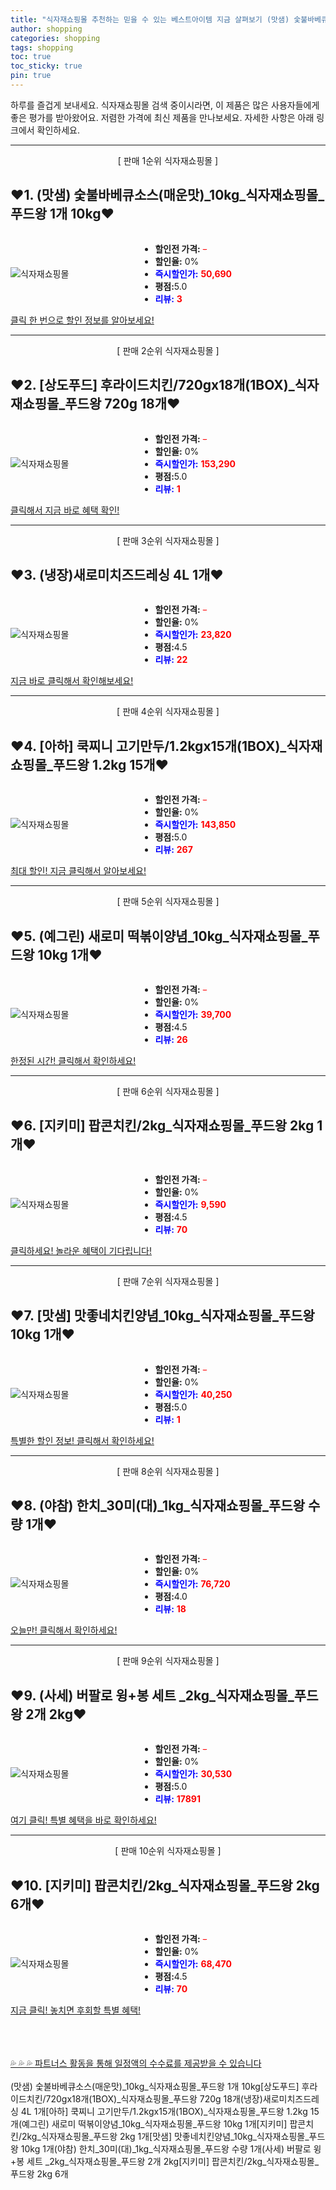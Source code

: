 ```yaml
---
title: "식자재쇼핑몰 추천하는 믿을 수 있는 베스트아이템 지금 살펴보기 (맛샘) 숯불바베큐소스(매운맛)_10kg_식자재쇼핑몰_푸드왕 1개 10kg"
author: shopping
categories: shopping
tags: shopping
toc: true
toc_sticky: true
pin: true
---
```

하루를 즐겁게 보내세요. 식자재쇼핑몰 검색 중이시라면,  이 제품은 많은 사용자들에게 좋은 평가를 받아왔어요. 저렴한 가격에 최신 제품을 만나보세요. 자세한 사항은 아래 링크에서 확인하세요.

---
<p class="toplist" style="margin: 0 auto; display: block; width: fit-content;">[ 판매 1순위 식자재쇼핑몰 ]</p>

<h2><strong>❤️1. (맛샘) 숯불바베큐소스(매운맛)_10kg_식자재쇼핑몰_푸드왕 1개 10kg❤️</strong></h2>

<div style="display: flex; align-items: center;">
    <div style="flex: 0.4;">
        <img src="https://thumbnail9.coupangcdn.com/thumbnails/remote/230x230ex/image/vendor_inventory/838c/83b7749f956a6ddcf87b12f27c836614a87fe93d734cbdc01b38b5726e3a.jpg" alt="식자재쇼핑몰" style="max-width: 100%;">
    </div>
    <div style="flex: 0.6; margin-left: 10px;">
        <ul>
            <li><strong>할인전 가격:</strong> <del style="color: red;">-</del></li>
            <li><strong>할인율:</strong> 0%</li>
            <li><span style='color:blue'><strong>즉시할인가:</strong></span> <span style='color:red'><strong>50,690</strong></span></li>
            <li><strong>평점:</strong>5.0</li>
            <li><span style='color:blue'><strong>리뷰:</strong></span> <span style='color:red'><strong>3</strong></span></li>
        </ul>
    </div>
</div>
<div class="center">
    <a href="https://selin100587.github.io?lptag=AF9450613&subid=githubio&pageKey=184555956&traceid=V0-153&itemId=528165308&vendorItemId=74687078412" class="myButton">
        클릭 한 번으로 할인 정보를 알아보세요!
    </a>
</div>


---
<p class="toplist" style="margin: 0 auto; display: block; width: fit-content;">[ 판매 2순위 식자재쇼핑몰 ]</p>

<h2><strong>❤️2. [상도푸드] 후라이드치킨/720gx18개(1BOX)_식자재쇼핑몰_푸드왕 720g 18개❤️</strong></h2>

<div style="display: flex; align-items: center;">
    <div style="flex: 0.4;">
        <img src="https://thumbnail7.coupangcdn.com/thumbnails/remote/230x230ex/image/vendor_inventory/ca96/fb7902a3424e371e8787391de239642df9987e5e96a19cfb2a85dccefd81.jpg" alt="식자재쇼핑몰" style="max-width: 100%;">
    </div>
    <div style="flex: 0.6; margin-left: 10px;">
        <ul>
            <li><strong>할인전 가격:</strong> <del style="color: red;">-</del></li>
            <li><strong>할인율:</strong> 0%</li>
            <li><span style='color:blue'><strong>즉시할인가:</strong></span> <span style='color:red'><strong>153,290</strong></span></li>
            <li><strong>평점:</strong>5.0</li>
            <li><span style='color:blue'><strong>리뷰:</strong></span> <span style='color:red'><strong>1</strong></span></li>
        </ul>
    </div>
</div>
<div class="center">
    <a href="https://selin100587.github.io?lptag=AF9450613&subid=githubio&pageKey=7398086233&traceid=V0-153&itemId=21878697568&vendorItemId=88926803354" class="myButton">
        클릭해서 지금 바로 혜택 확인!
    </a>
</div>


---
<p class="toplist" style="margin: 0 auto; display: block; width: fit-content;">[ 판매 3순위 식자재쇼핑몰 ]</p>

<h2><strong>❤️3. (냉장)새로미치즈드레싱 4L 1개❤️</strong></h2>

<div style="display: flex; align-items: center;">
    <div style="flex: 0.4;">
        <img src="https://thumbnail6.coupangcdn.com/thumbnails/remote/230x230ex/image/vendor_inventory/06d8/9ea8ec52454cdc81eda6c9ae256dff34de107332b6ba3c5ad5b2cc464e92.jpg" alt="식자재쇼핑몰" style="max-width: 100%;">
    </div>
    <div style="flex: 0.6; margin-left: 10px;">
        <ul>
            <li><strong>할인전 가격:</strong> <del style="color: red;">-</del></li>
            <li><strong>할인율:</strong> 0%</li>
            <li><span style='color:blue'><strong>즉시할인가:</strong></span> <span style='color:red'><strong>23,820</strong></span></li>
            <li><strong>평점:</strong>4.5</li>
            <li><span style='color:blue'><strong>리뷰:</strong></span> <span style='color:red'><strong>22</strong></span></li>
        </ul>
    </div>
</div>
<div class="center">
    <a href="https://selin100587.github.io?lptag=AF9450613&subid=githubio&pageKey=7274121108&traceid=V0-153&itemId=11264595354&vendorItemId=82514287372" class="myButton">
        지금 바로 클릭해서 확인해보세요!
    </a>
</div>


---
<p class="toplist" style="margin: 0 auto; display: block; width: fit-content;">[ 판매 4순위 식자재쇼핑몰 ]</p>

<h2><strong>❤️4. [아하] 쿡찌니 고기만두/1.2kgx15개(1BOX)_식자재쇼핑몰_푸드왕 1.2kg 15개❤️</strong></h2>

<div style="display: flex; align-items: center;">
    <div style="flex: 0.4;">
        <img src="https://thumbnail6.coupangcdn.com/thumbnails/remote/230x230ex/image/vendor_inventory/f3ca/60b7389cd84fcfc5f250765fe4907d6d74f55d3eb1a11e0696e2a0c1297f.jpg" alt="식자재쇼핑몰" style="max-width: 100%;">
    </div>
    <div style="flex: 0.6; margin-left: 10px;">
        <ul>
            <li><strong>할인전 가격:</strong> <del style="color: red;">-</del></li>
            <li><strong>할인율:</strong> 0%</li>
            <li><span style='color:blue'><strong>즉시할인가:</strong></span> <span style='color:red'><strong>143,850</strong></span></li>
            <li><strong>평점:</strong>5.0</li>
            <li><span style='color:blue'><strong>리뷰:</strong></span> <span style='color:red'><strong>267</strong></span></li>
        </ul>
    </div>
</div>
<div class="center">
    <a href="https://selin100587.github.io?lptag=AF9450613&subid=githubio&pageKey=6332482823&traceid=V0-153&itemId=21878778819&vendorItemId=88926883874" class="myButton">
        최대 할인! 지금 클릭해서 알아보세요!
    </a>
</div>


---
<p class="toplist" style="margin: 0 auto; display: block; width: fit-content;">[ 판매 5순위 식자재쇼핑몰 ]</p>

<h2><strong>❤️5. (예그린) 새로미 떡볶이양념_10kg_식자재쇼핑몰_푸드왕 10kg 1개❤️</strong></h2>

<div style="display: flex; align-items: center;">
    <div style="flex: 0.4;">
        <img src="https://thumbnail8.coupangcdn.com/thumbnails/remote/230x230ex/image/vendor_inventory/564f/3eef28c7bea957498445c07d4c58521a9db1e5dc01cc990a2a3a47561fb8.jpg" alt="식자재쇼핑몰" style="max-width: 100%;">
    </div>
    <div style="flex: 0.6; margin-left: 10px;">
        <ul>
            <li><strong>할인전 가격:</strong> <del style="color: red;">-</del></li>
            <li><strong>할인율:</strong> 0%</li>
            <li><span style='color:blue'><strong>즉시할인가:</strong></span> <span style='color:red'><strong>39,700</strong></span></li>
            <li><strong>평점:</strong>4.5</li>
            <li><span style='color:blue'><strong>리뷰:</strong></span> <span style='color:red'><strong>26</strong></span></li>
        </ul>
    </div>
</div>
<div class="center">
    <a href="https://selin100587.github.io?lptag=AF9450613&subid=githubio&pageKey=202998328&traceid=V0-153&itemId=594869432&vendorItemId=74918986673" class="myButton">
        한정된 시간! 클릭해서 확인하세요!
    </a>
</div>


---
<p class="toplist" style="margin: 0 auto; display: block; width: fit-content;">[ 판매 6순위 식자재쇼핑몰 ]</p>

<h2><strong>❤️6. [지키미] 팝콘치킨/2kg_식자재쇼핑몰_푸드왕 2kg 1개❤️</strong></h2>

<div style="display: flex; align-items: center;">
    <div style="flex: 0.4;">
        <img src="https://thumbnail9.coupangcdn.com/thumbnails/remote/230x230ex/image/vendor_inventory/ea1d/fe10d8e2eac01ad309d4c3522e0657a0b8c74f790f13f7b58a3e11a66f2a.png" alt="식자재쇼핑몰" style="max-width: 100%;">
    </div>
    <div style="flex: 0.6; margin-left: 10px;">
        <ul>
            <li><strong>할인전 가격:</strong> <del style="color: red;">-</del></li>
            <li><strong>할인율:</strong> 0%</li>
            <li><span style='color:blue'><strong>즉시할인가:</strong></span> <span style='color:red'><strong>9,590</strong></span></li>
            <li><strong>평점:</strong>4.5</li>
            <li><span style='color:blue'><strong>리뷰:</strong></span> <span style='color:red'><strong>70</strong></span></li>
        </ul>
    </div>
</div>
<div class="center">
    <a href="https://selin100587.github.io?lptag=AF9450613&subid=githubio&pageKey=6961968921&traceid=V0-153&itemId=16952327686&vendorItemId=84129670638" class="myButton">
        클릭하세요! 놀라운 혜택이 기다립니다!
    </a>
</div>


---
<p class="toplist" style="margin: 0 auto; display: block; width: fit-content;">[ 판매 7순위 식자재쇼핑몰 ]</p>

<h2><strong>❤️7. [맛샘] 맛좋네치킨양념_10kg_식자재쇼핑몰_푸드왕 10kg 1개❤️</strong></h2>

<div style="display: flex; align-items: center;">
    <div style="flex: 0.4;">
        <img src="https://thumbnail6.coupangcdn.com/thumbnails/remote/230x230ex/image/vendor_inventory/2dd9/0ed6b14472d39724fd8f2981f14c72c99557b5f7733375da8bc72ca8b9f4.jpg" alt="식자재쇼핑몰" style="max-width: 100%;">
    </div>
    <div style="flex: 0.6; margin-left: 10px;">
        <ul>
            <li><strong>할인전 가격:</strong> <del style="color: red;">-</del></li>
            <li><strong>할인율:</strong> 0%</li>
            <li><span style='color:blue'><strong>즉시할인가:</strong></span> <span style='color:red'><strong>40,250</strong></span></li>
            <li><strong>평점:</strong>5.0</li>
            <li><span style='color:blue'><strong>리뷰:</strong></span> <span style='color:red'><strong>1</strong></span></li>
        </ul>
    </div>
</div>
<div class="center">
    <a href="https://selin100587.github.io?lptag=AF9450613&subid=githubio&pageKey=5263770638&traceid=V0-153&itemId=7484320375&vendorItemId=74775123110" class="myButton">
        특별한 할인 정보! 클릭해서 확인하세요!
    </a>
</div>


---
<p class="toplist" style="margin: 0 auto; display: block; width: fit-content;">[ 판매 8순위 식자재쇼핑몰 ]</p>

<h2><strong>❤️8. (야참) 한치_30미(대)_1kg_식자재쇼핑몰_푸드왕 수량 1개❤️</strong></h2>

<div style="display: flex; align-items: center;">
    <div style="flex: 0.4;">
        <img src="https://thumbnail8.coupangcdn.com/thumbnails/remote/230x230ex/image/vendor_inventory/f9e1/78e28d9156ffbd3a3792a043ed9e5c8749771401ae4ae90e729c8e5e86bc.jpg" alt="식자재쇼핑몰" style="max-width: 100%;">
    </div>
    <div style="flex: 0.6; margin-left: 10px;">
        <ul>
            <li><strong>할인전 가격:</strong> <del style="color: red;">-</del></li>
            <li><strong>할인율:</strong> 0%</li>
            <li><span style='color:blue'><strong>즉시할인가:</strong></span> <span style='color:red'><strong>76,720</strong></span></li>
            <li><strong>평점:</strong>4.0</li>
            <li><span style='color:blue'><strong>리뷰:</strong></span> <span style='color:red'><strong>18</strong></span></li>
        </ul>
    </div>
</div>
<div class="center">
    <a href="https://selin100587.github.io?lptag=AF9450613&subid=githubio&pageKey=166307193&traceid=V0-153&itemId=476539928&vendorItemId=74919108047" class="myButton">
        오늘만! 클릭해서 확인하세요!
    </a>
</div>


---
<p class="toplist" style="margin: 0 auto; display: block; width: fit-content;">[ 판매 9순위 식자재쇼핑몰 ]</p>

<h2><strong>❤️9. (사세) 버팔로 윙+봉 세트 _2kg_식자재쇼핑몰_푸드왕 2개 2kg❤️</strong></h2>

<div style="display: flex; align-items: center;">
    <div style="flex: 0.4;">
        <img src="https://thumbnail6.coupangcdn.com/thumbnails/remote/230x230ex/image/vendor_inventory/6a1a/fe29ddaba6194ce71e14109e01fe8c56ce0ea6b62acacc805c120aa148a7.jpg" alt="식자재쇼핑몰" style="max-width: 100%;">
    </div>
    <div style="flex: 0.6; margin-left: 10px;">
        <ul>
            <li><strong>할인전 가격:</strong> <del style="color: red;">-</del></li>
            <li><strong>할인율:</strong> 0%</li>
            <li><span style='color:blue'><strong>즉시할인가:</strong></span> <span style='color:red'><strong>30,530</strong></span></li>
            <li><strong>평점:</strong>5.0</li>
            <li><span style='color:blue'><strong>리뷰:</strong></span> <span style='color:red'><strong>17891</strong></span></li>
        </ul>
    </div>
</div>
<div class="center">
    <a href="https://selin100587.github.io?lptag=AF9450613&subid=githubio&pageKey=7807480159&traceid=V0-153&itemId=6289094783&vendorItemId=74970350419" class="myButton">
        여기 클릭! 특별 혜택을 바로 확인하세요!
    </a>
</div>


---
<p class="toplist" style="margin: 0 auto; display: block; width: fit-content;">[ 판매 10순위 식자재쇼핑몰 ]</p>

<h2><strong>❤️10. [지키미] 팝콘치킨/2kg_식자재쇼핑몰_푸드왕 2kg 6개❤️</strong></h2>

<div style="display: flex; align-items: center;">
    <div style="flex: 0.4;">
        <img src="https://thumbnail6.coupangcdn.com/thumbnails/remote/230x230ex/image/vendor_inventory/93b4/e66a860fd2ccfba54a92b6c85c7327072f5eb44cbd2d9085a62e4066c463.png" alt="식자재쇼핑몰" style="max-width: 100%;">
    </div>
    <div style="flex: 0.6; margin-left: 10px;">
        <ul>
            <li><strong>할인전 가격:</strong> <del style="color: red;">-</del></li>
            <li><strong>할인율:</strong> 0%</li>
            <li><span style='color:blue'><strong>즉시할인가:</strong></span> <span style='color:red'><strong>68,470</strong></span></li>
            <li><strong>평점:</strong>4.5</li>
            <li><span style='color:blue'><strong>리뷰:</strong></span> <span style='color:red'><strong>70</strong></span></li>
        </ul>
    </div>
</div>
<div class="center">
    <a href="https://selin100587.github.io?lptag=AF9450613&subid=githubio&pageKey=6961968921&traceid=V0-153&itemId=21489763709&vendorItemId=90611724822" class="myButton">
        지금 클릭! 놓치면 후회할 특별 혜택!
    </a>
</div>

<br><br><br>[💦 💦 💦 파트너스 활동을 통해 일정액의 수수료를 제공받을 수 있습니다](https://link.coupang.com/a/bcpT2c)<br><br>(맛샘) 숯불바베큐소스(매운맛)_10kg_식자재쇼핑몰_푸드왕 1개 10kg[상도푸드] 후라이드치킨/720gx18개(1BOX)_식자재쇼핑몰_푸드왕 720g 18개(냉장)새로미치즈드레싱 4L 1개[아하] 쿡찌니 고기만두/1.2kgx15개(1BOX)_식자재쇼핑몰_푸드왕 1.2kg 15개(예그린) 새로미 떡볶이양념_10kg_식자재쇼핑몰_푸드왕 10kg 1개[지키미] 팝콘치킨/2kg_식자재쇼핑몰_푸드왕 2kg 1개[맛샘] 맛좋네치킨양념_10kg_식자재쇼핑몰_푸드왕 10kg 1개(야참) 한치_30미(대)_1kg_식자재쇼핑몰_푸드왕 수량 1개(사세) 버팔로 윙+봉 세트 _2kg_식자재쇼핑몰_푸드왕 2개 2kg[지키미] 팝콘치킨/2kg_식자재쇼핑몰_푸드왕 2kg 6개
